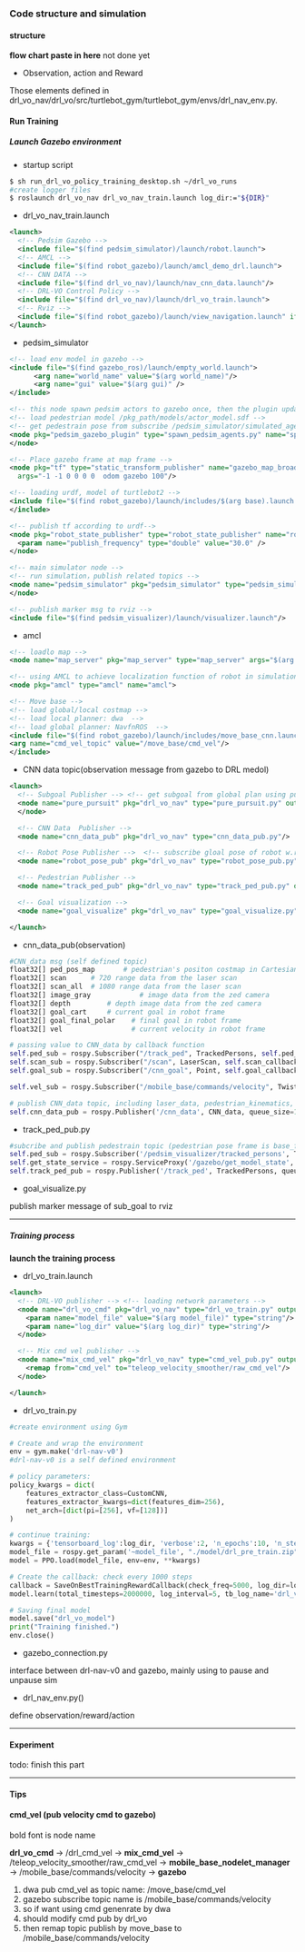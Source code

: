 ### Code structure and simulation

#### structure



**flow chart paste in here** not done yet



- Observation, action and Reward

Those elements defined in drl_vo_nav/drl_vo/src/turtlebot_gym/turtlebot_gym/envs/drl_nav_env.py.

#### Run Training

##### Launch Gazebo environment

- startup script

```bash
$ sh run_drl_vo_policy_training_desktop.sh ~/drl_vo_runs
#create logger files
$ roslaunch drl_vo_nav drl_vo_nav_train.launch log_dir:="${DIR}"
```

- drl_vo_nav_train.launch

```xml
<launch>
  <!-- Pedsim Gazebo -->
  <include file="$(find pedsim_simulator)/launch/robot.launch">
  <!-- AMCL -->
  <include file="$(find robot_gazebo)/launch/amcl_demo_drl.launch">
  <!-- CNN DATA -->
  <include file="$(find drl_vo_nav)/launch/nav_cnn_data.launch"/>
  <!-- DRL-VO Control Policy -->
  <include file="$(find drl_vo_nav)/launch/drl_vo_train.launch">
  <!-- Rviz -->
  <include file="$(find robot_gazebo)/launch/view_navigation.launch" if="$(arg rviz)"/>
</launch>
```

- pedsim_simulator

```xml
<!-- load env model in gazebo -->
<include file="$(find gazebo_ros)/launch/empty_world.launch">
      <arg name="world_name" value="$(arg world_name)"/>
      <arg name="gui" value="$(arg gui)" />
</include>

<!-- this node spawn pedsim actors to gazebo once, then the plugin updates their pose -->  
<!-- load pedestrian model /pkg_path/models/actor_model.sdf -->
<!-- get pedestrain pose from subscribe /pedsim_simulator/simulated_agents topic-->
<node pkg="pedsim_gazebo_plugin" type="spawn_pedsim_agents.py" name="spawn_pedsim_agents"  output="screen">
</node>

<!-- Place gazebo frame at map frame -->
<node pkg="tf" type="static_transform_publisher" name="gazebo_map_broadcaster"
  args="-1 -1 0 0 0 0  odom gazebo 100"/>

<!-- loading urdf, model of turtlebot2 -->
<include file="$(find robot_gazebo)/launch/includes/$(arg base).launch.xml">
</include>

<!-- publish tf according to urdf-->
<node pkg="robot_state_publisher" type="robot_state_publisher" name="robot_state_publisher">
  <param name="publish_frequency" type="double" value="30.0" />
</node>

<!-- main simulator node -->
<!-- run simulation，publish related topics -->
<node name="pedsim_simulator" pkg="pedsim_simulator" type="pedsim_simulator" output="screen">
</node>

<!-- publish marker msg to rviz -->
<include file="$(find pedsim_visualizer)/launch/visualizer.launch"/>
```

- amcl

```xml
<!-- loadlo map -->
<node name="map_server" pkg="map_server" type="map_server" args="$(arg map_file)" />

<!-- using AMCL to achieve localization function of robot in simulation -->
<node pkg="amcl" type="amcl" name="amcl">

<!-- Move base -->
<!-- load global/local costmap -->
<!-- load local planner: dwa  -->
<!-- load global planner: NavfnROS  -->
<include file="$(find robot_gazebo)/launch/includes/move_base_cnn.launch.xml">
<arg name="cmd_vel_topic" value="/move_base/cmd_vel"/>
</include>
```

- CNN data topic(observation message from gazebo to DRL medol)

```xml
<launch>
  <!-- Subgoal Publisher --> <!-- get subgoal from global plan using pursuit -->
  <node name="pure_pursuit" pkg="drl_vo_nav" type="pure_pursuit.py" output="screen" required="true">
  </node>

  <!-- CNN Data  Publisher -->
  <node name="cnn_data_pub" pkg="drl_vo_nav" type="cnn_data_pub.py"/>

  <!-- Robot Pose Publisher -->  <!-- subscribe gloal pose of robot w.r.t. map frame -->
  <node name="robot_pose_pub" pkg="drl_vo_nav" type="robot_pose_pub.py"/>

  <!-- Pedestrian Publisher -->
  <node name="track_ped_pub" pkg="drl_vo_nav" type="track_ped_pub.py" output="screen"/>

  <!-- Goal visualization -->
  <node name="goal_visualize" pkg="drl_vo_nav" type="goal_visualize.py" output="screen" />

</launch>

```

- cnn_data_pub(observation)

```python
#CNN_data msg (self defined topic)
float32[] ped_pos_map		# pedestrian's positon costmap in Cartesian coordinate: 2 channel, 20m * 20m
float32[] scan	  	# 720 range data from the laser scan
float32[] scan_all	# 1080 range data from the laser scan
float32[] image_gray	        # image data from the zed camera
float32[] depth	        # depth image data from the zed camera
float32[] goal_cart     # current goal in robot frame
float32[] goal_final_polar    # final goal in robot frame
float32[] vel                 # current velocity in robot frame

# passing value to CNN_data by callback function
self.ped_sub = rospy.Subscriber("/track_ped", TrackedPersons, self.ped_callback)
self.scan_sub = rospy.Subscriber("/scan", LaserScan, self.scan_callback)
self.goal_sub = rospy.Subscriber("/cnn_goal", Point, self.goal_callback)

self.vel_sub = rospy.Subscriber("/mobile_base/commands/velocity", Twist, self.vel_callback)

# publish CNN_data topic, including laser_data, pedestrian_kinematics, subgoal_postion
self.cnn_data_pub = rospy.Publisher('/cnn_data', CNN_data, queue_size=1, latch=False)
```

- track_ped_pub.py

```python
#subcribe and publish pedestrain topic (pedestrian pose frame is base_footprint)
self.ped_sub = rospy.Subscriber('/pedsim_visualizer/tracked_persons', TrackedPersons, self.ped_callback)
self.get_state_service = rospy.ServiceProxy('/gazebo/get_model_state', GetModelState)
self.track_ped_pub = rospy.Publisher('/track_ped', TrackedPersons, queue_size=10)
```

- goal_visualize.py

publish marker message of sub_goal to rviz

---

##### Training process

**launch the training process**

- drl_vo_train.launch

```xml
<launch>
  <!-- DRL-VO publisher --> <!-- loading network parameters -->
  <node name="drl_vo_cmd" pkg="drl_vo_nav" type="drl_vo_train.py" output="screen">
    <param name="model_file" value="$(arg model_file)" type="string"/>
    <param name="log_dir" value="$(arg log_dir)" type="string"/>
  </node>

  <!-- Mix cmd vel publisher -->
  <node name="mix_cmd_vel" pkg="drl_vo_nav" type="cmd_vel_pub.py" output="screen" >
    <remap from="cmd_vel" to="teleop_velocity_smoother/raw_cmd_vel"/>
  </node>  

</launch>
```

- drl_vo_train.py

```python
#create environment using Gym

# Create and wrap the environment
env = gym.make('drl-nav-v0')
#drl-nav-v0 is a self defined environment

# policy parameters:
policy_kwargs = dict(
    features_extractor_class=CustomCNN,
    features_extractor_kwargs=dict(features_dim=256),
    net_arch=[dict(pi=[256], vf=[128])]
)

# continue training:
kwargs = {'tensorboard_log':log_dir, 'verbose':2, 'n_epochs':10, 'n_steps':512, 'batch_size':128,'learning_rate':5e-5}
model_file = rospy.get_param('~model_file', "./model/drl_pre_train.zip")
model = PPO.load(model_file, env=env, **kwargs)

# Create the callback: check every 1000 steps
callback = SaveOnBestTrainingRewardCallback(check_freq=5000, log_dir=log_dir)
model.learn(total_timesteps=2000000, log_interval=5, tb_log_name='drl_vo_policy', callback=callback, reset_num_timesteps=True)

# Saving final model
model.save("drl_vo_model")
print("Training finished.")
env.close()
```

- gazebo_connection.py

interface between drl-nav-v0 and gazebo, mainly using to pause and unpause sim

- drl_nav_env.py()  

define observation/reward/action

---

#### Experiment

todo: finish this part

---

#### Tips

#### cmd_vel (pub velocity cmd to gazebo)

bold font is node name

**drl_vo_cmd** -> /drl_cmd_vel -> **mix_cmd_vel** -> /teleop_velocity_smoother/raw_cmd_vel -> **mobile_base_nodelet_manager** -> /mobile_base/commands/velocity -> **gazebo**

1. dwa pub cmd_vel as topic name: /move_base/cmd_vel
2. gazebo subscribe topic name is /mobile_base/commands/velocity
3. so if want using cmd genenrate by dwa
4. should modify cmd pub by drl_vo
5. then remap topic publish by move_base to /mobile_base/commands/velocity